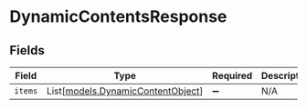 # DynamicContentsResponse


## Fields

| Field                                                                  | Type                                                                   | Required                                                               | Description                                                            |
| ---------------------------------------------------------------------- | ---------------------------------------------------------------------- | ---------------------------------------------------------------------- | ---------------------------------------------------------------------- |
| `items`                                                                | List[[models.DynamicContentObject](../models/dynamiccontentobject.md)] | :heavy_minus_sign:                                                     | N/A                                                                    |